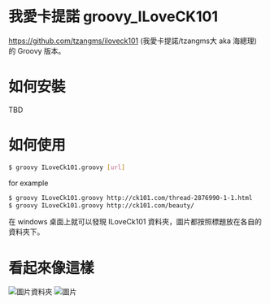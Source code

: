 我愛卡提諾 groovy_ILoveCK101 
=================

https://github.com/tzangms/iloveck101 (我愛卡提諾/tzangms大 aka 海總理) 的 Groovy 版本。


如何安裝
==========
TBD


如何使用
===========

```bash 
$ groovy ILoveCk101.groovy [url]

```

for example

```bash
$ groovy ILoveCk101.groovy http://ck101.com/thread-2876990-1-1.html
$ groovy ILoveCk101.groovy http://ck101.com/beauty/
```
在 windows 桌面上就可以發現 ILoveCk101 資料夾，圖片都按照標題放在各自的資料夾下。


看起來像這樣
==============

![圖片資料夾](https://raw.github.com/tzangms/iloveck101/master/docs/images1.png) 
![圖片](https://raw.github.com/tzangms/iloveck101/master/docs/images2.png) 


